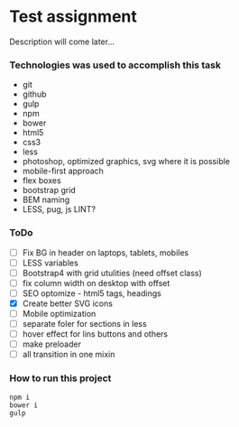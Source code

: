 # Test assignment

Description will come later...

### Technologies was used to accomplish  this task

- git
- github
- gulp
- npm
- bower
- html5
- css3
- less
- photoshop, optimized graphics, svg where it is possible
- mobile-first approach
- flex boxes
- bootstrap grid
- BEM naming
- LESS, pug, js LINT?

### ToDo

- [ ] Fix BG in header on laptops, tablets, mobiles
- [ ] LESS variables
- [ ] Bootstrap4 with grid utulities (need offset class)
- [ ] fix column width on desktop with offset
- [ ] SEO optomize - html5 tags, headings
- [x] Create better SVG icons
- [ ] Mobile optimization
- [ ] separate foler for sections in less
- [ ] hover effect for lins buttons and others
- [ ] make preloader
- [ ] all transition in one mixin

### How to run this project

```
npm i
bower i
gulp
```
